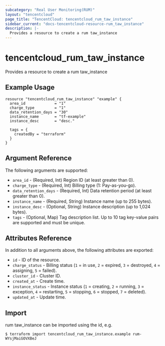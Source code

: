 ```yaml
---
subcategory: "Real User Monitoring(RUM)"
layout: "tencentcloud"
page_title: "TencentCloud: tencentcloud_rum_taw_instance"
sidebar_current: "docs-tencentcloud-resource-rum_taw_instance"
description: |-
  Provides a resource to create a rum taw_instance
---
```


# tencentcloud_rum_taw_instance

Provides a resource to create a rum taw_instance

## Example Usage

```hcl
resource "tencentcloud_rum_taw_instance" "example" {
  area_id             = "1"
  charge_type         = "1"
  data_retention_days = "30"
  instance_name       = "tf-example"
  instance_desc       = "desc."

  tags = {
    createdBy = "terraform"
  }
}
```

## Argument Reference

The following arguments are supported:

* `area_id` - (Required, Int) Region ID (at least greater than 0).
* `charge_type` - (Required, Int) Billing type (1: Pay-as-you-go).
* `data_retention_days` - (Required, Int) Data retention period (at least greater than 0).
* `instance_name` - (Required, String) Instance name (up to 255 bytes).
* `instance_desc` - (Optional, String) Instance description (up to 1,024 bytes).
* `tags` - (Optional, Map) Tag description list. Up to 10 tag key-value pairs are supported and must be unique.

## Attributes Reference

In addition to all arguments above, the following attributes are exported:

* `id` - ID of the resource.
* `charge_status` - Billing status (`1` = in use, `2` = expired, `3` = destroyed, `4` = assigning, `5` = failed).
* `cluster_id` - Cluster ID.
* `created_at` - Create time.
* `instance_status` - Instance status (`1` = creating, `2` = running, `3` = exception, `4` = restarting, `5` = stopping, `6` = stopped, `7` = deleted).
* `updated_at` - Update time.


## Import

rum taw_instance can be imported using the id, e.g.
```
$ terraform import tencentcloud_rum_taw_instance.example rum-WYsjMaiGOVXBeJ
```

